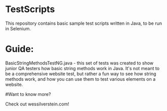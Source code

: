 # TestScripts

This repository contains basic sample test scripts written in Java, to be run in Selenium. 

# Guide:

BasicStringMethodsTestNG.java - this set of tests was created to show junior QA testers how basic string methods work in Java. It's not meant to be a comprehensive website test, but rather a fun way to see how string methods work, and how you can use them to test various elements on a website.

#Want to know more?

Check out wessilverstein.com!
